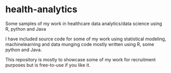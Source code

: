 # health-analytics
Some samples of my work in healthcare data analytics/data science using R, python and Java

I have included source code for some of my work using statistical modeling, machinelearning and data munging code mostly written using R, some python and Java.

This repository is mostly to showcase some of my work for recruitment purposes but is free-to-use if you like it.
